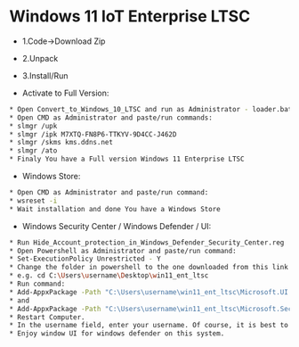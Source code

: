 # Windows 11 IoT Enterprise LTSC

* 1.Code->Download Zip
* 2.Unpack
* 3.Install/Run

* Activate to Full Version:
```bash
* Open Convert_to_Windows_10_LTSC and run as Administrator - loader.bat
* Open CMD as Administrator and paste/run commands:
* slmgr /upk
* slmgr /ipk M7XTQ-FN8P6-TTKYV-9D4CC-J462D
* slmgr /skms kms.ddns.net
* slmgr /ato
* Finaly You have a Full version Windows 11 Enterprise LTSC
```
* Windows Store:
```bash
* Open CMD as Administrator and paste/run command:
* wsreset -i
* Wait installation and done You have a Windows Store
```
* Windows Security Center / Windows Defender / UI:
```bash
* Run Hide_Account_protection_in_Windows_Defender_Security_Center.reg
* Open Powershell as Administrator and paste/run command:
* Set-ExecutionPolicy Unrestricted - Y
* Change the folder in powershell to the one downloaded from this link:
* e.g. cd C:\Users\username\Desktop\win11_ent_ltsc
* Run command:
* Add-AppxPackage -Path "C:\Users\username\win11_ent_ltsc\Microsoft.UI.Xaml.2.7_7.2208.15002.0_x64__8wekyb3d8bbwe.Appx"
* and
* Add-AppxPackage -Path "C:\Users\username\win11_ent_ltsc\Microsoft.SecHealthUI_8wekyb3d8bbwe.appx"
* Restart Computer.
* In the username field, enter your username. Of course, it is best to use a local Windows account, not an online one.
* Enjoy window UI for windows defender on this system.
```